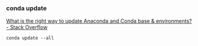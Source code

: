 ### conda update 


[What is the right way to update Anaconda and Conda base &amp; environments? - Stack Overflow](https://stackoverflow.com/questions/57701571/what-is-the-right-way-to-update-anaconda-and-conda-base-environments "What is the right way to update Anaconda and Conda base &amp; environments? - Stack Overflow")


 

```
conda update --all

```
